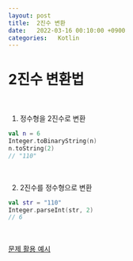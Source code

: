 ```yaml
---
layout: post
title:  2진수 변환 
date:   2022-03-16 00:10:00 +0900
categories:   Kotlin
---
```



# 2진수 변환법

<br>

1. 정수형을 2진수로 변환
```kotlin
val n = 6
Integer.toBinaryString(n)
n.toString(2)   
// "110"
```

<br>

2. 2진수를 정수형으로 변환

```kotlin
val str = "110"
Integer.parseInt(str, 2)  
// 6
```

<Br>

[문제 활용 예시]

[문제 활용 예시]: https://yonghanju.github.io/algorithm/2022/03/10/%EB%B9%84%EB%B0%80%EB%B2%88%ED%98%B8%EC%A0%9C%EC%9E%91.html



